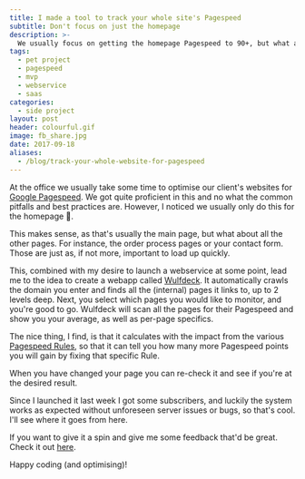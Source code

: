 ```yaml
---
title: I made a tool to track your whole site's Pagespeed
subtitle: Don't focus on just the homepage
description: >-
  We usually focus on getting the homepage Pagespeed to 90+, but what about the rest of the pages? I made a tool to help with this.
tags:
  - pet project
  - pagespeed
  - mvp
  - webservice
  - saas
categories:
  - side project
layout: post
header: colourful.gif
image: fb_share.jpg
date: 2017-09-18
aliases:
  - /blog/track-your-whole-website-for-pagespeed
---
```


At the office we usually take some time to optimise our client's websites for [Google Pagespeed](https://developers.google.com/speed/pagespeed/insights/). We got quite proficient in this and no what the common pitfalls and best practices are. However, I noticed we usually only do this for the homepage 🤔.

This makes sense, as that's usually the main page, but what about all the other pages. For instance, the order process pages or your contact form. Those are just as, if not more, important to load up quickly.

<!-- Rectangle Ad -->

<!-- <center>
<ins class="adsbygoogle"
     style="display:inline-block;width:336px;height:280px"
     data-ad-client="ca-pub-0534492338431642"
     data-ad-slot="3199566305"></ins>
</center>
<script>
(adsbygoogle = window.adsbygoogle || []).push({});
</script> -->

This, combined with my desire to launch a webservice at some point, lead me to the idea to create a webapp called [Wulfdeck](https://wulfdeck.com). It automatically crawls the domain you enter and finds all the (internal) pages it links to, up to 2 levels deep. Next, you select which pages you would like to monitor, and you're good to go. Wulfdeck will scan all the pages for their Pagespeed and show you your average, as well as per-page specifics.

The nice thing, I find, is that it calculates with the impact from the various [Pagespeed Rules](https://developers.google.com/speed/docs/insights/rules), so that it can tell you how many more Pagespeed points you will gain by fixing that specific Rule.

When you have changed your page you can re-check it and see if you're at the desired result.

Since I launched it last week I got some subscribers, and luckily the system works as expected without unforeseen server issues or bugs, so that's cool. I'll see where it goes from here.

If you want to give it a spin and give me some feedback that'd be great. Check it out [here](https://wulfdeck.com).

Happy coding (and optimising)!

